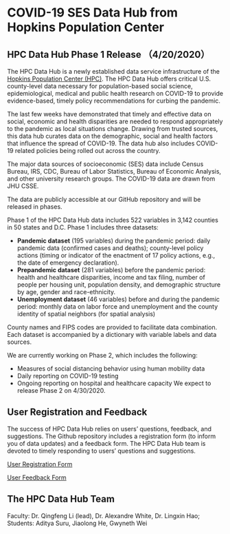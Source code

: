 # COVID-19 SES Data Hub from Hopkins Population Center

## HPC Data Hub Phase 1 Release （4/20/2020）

The HPC Data Hub is a newly established data service infrastructure of the [Hopkins Population Center (HPC)](https://popcenter.jhu.edu/). The HPC Data Hub offers critical U.S. county-level data necessary for population-based social science, epidemiological, medical and public health research on COVID-19 to provide evidence-based, timely policy recommendations for curbing the pandemic. 

The last few weeks have demonstrated that timely and effective data on social, economic and health disparities are needed to respond appropriately to the pandemic as local situations change. Drawing from trusted sources, this data hub curates data on the demographic, social and health factors that influence the spread of COVID-19. The data hub also includes COVID-19 related policies being rolled out across the country. 

The major data sources of socioeconomic (SES) data include Census Bureau, IRS, CDC, Bureau of Labor Statistics, Bureau of Economic Analysis, and other university research groups. The COVID-19 data are drawn from JHU CSSE.

The data are publicly accessible at our GitHub repository and will be released in phases.

Phase 1 of the HPC Data Hub data includes 522 variables in 3,142 counties in 50 states and D.C. Phase 1 includes three datasets: 

-	**Pandemic dataset** (195 variables) during the pandemic period: daily pandemic data (confirmed cases and deaths); county-level policy actions (timing or indicator of the enactment of 17 policy actions, e.g., the date of emergency declaration). 
-	**Prepandemic dataset** (281 variables) before the pandemic period: health and healthcare disparities, income and tax filing, number of people per housing unit, population density, and demographic structure by age, gender and race-ethnicity.
-	**Unemployment dataset** (46 variables) before and during the pandemic period: monthly data on labor force and unemployment and the county identity of spatial neighbors (for spatial analysis)

County names and FIPS codes are provided to facilitate data combination. Each dataset is accompanied by a dictionary with variable labels and data sources.

We are currently working on Phase 2, which includes the following: 
-	Measures of social distancing behavior using human mobility data
-	Daily reporting on COVID-19 testing
-	Ongoing reporting on hospital and healthcare capacity
We expect to release Phase 2 on 4/30/2020.

## User Registration and Feedback
The success of HPC Data Hub relies on users’ questions, feedback, and suggestions. The Github repository includes a registration form (to inform you of data updates) and a feedback form. The HPC Data Hub team is devoted to timely responding to users’ questions and suggestions.

[User Registration Form](https://docs.google.com/forms/d/e/1FAIpQLSdomJngQRiPA-2tfa8WQA_nbscVf0y2hV_XRPRjFqnvx80XpA/viewform?usp=pp_url)

[User Feedback Form](https://docs.google.com/forms/d/e/1FAIpQLSeh1KCx57yQEZiGfem7dWUjyEDxmsr4sU25JOQdH80ERjpGlQ/viewform?usp=pp_url)

## The HPC Data Hub Team
Faculty: Dr. Qingfeng Li (lead), Dr. Alexandre White, Dr. Lingxin Hao; 
Students: Aditya Suru, Jiaolong He, Gwyneth Wei





<!---
<a href="Pandemic data and scripts/Pandemic_v1.csv" download>Click to Download</a>



⬇️ [Download HPC Data Hub Relase 1 dataset (CSV)](https://github.com/QFL2020/HPC_DataHub/blob/master/data/census_unemployment.csv)
--->
